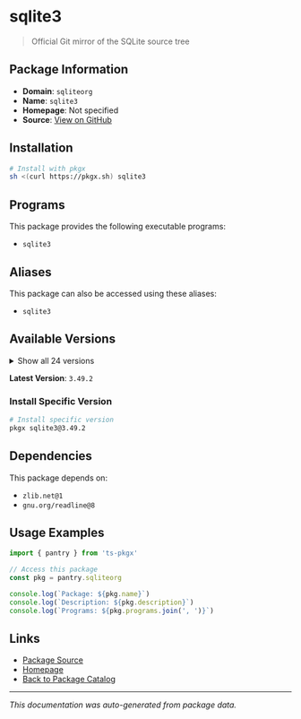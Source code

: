 # sqlite3

> Official Git mirror of the SQLite source tree

## Package Information

- **Domain**: `sqliteorg`
- **Name**: `sqlite3`
- **Homepage**: Not specified
- **Source**: [View on GitHub](https://github.com/pkgxdev/pantry/tree/main/projects/sqlite.org/package.yml)

## Installation

```bash
# Install with pkgx
sh <(curl https://pkgx.sh) sqlite3
```

## Programs

This package provides the following executable programs:

- `sqlite3`

## Aliases

This package can also be accessed using these aliases:

- `sqlite3`

## Available Versions

<details>
<summary>Show all 24 versions</summary>

- `3.49.2`, `3.49.1`, `3.49.0`, `3.48.0`, `3.47.2`
- `3.47.1`, `3.47.0`, `3.46.1`, `3.46.0`, `3.45.3`
- `3.45.2`, `3.45.1`, `3.45.0`, `3.44.4`, `3.44.3`
- `3.44.2`, `3.44.1`, `3.44.0`, `3.43.2`, `3.43.1`
- `3.43.0`, `3.42.0`, `3.40.0`, `3.39.4`

</details>

**Latest Version**: `3.49.2`

### Install Specific Version

```bash
# Install specific version
pkgx sqlite3@3.49.2
```

## Dependencies

This package depends on:

- `zlib.net@1`
- `gnu.org/readline@8`

## Usage Examples

```typescript
import { pantry } from 'ts-pkgx'

// Access this package
const pkg = pantry.sqliteorg

console.log(`Package: ${pkg.name}`)
console.log(`Description: ${pkg.description}`)
console.log(`Programs: ${pkg.programs.join(', ')}`)
```

## Links

- [Package Source](https://github.com/pkgxdev/pantry/tree/main/projects/sqlite.org/package.yml)
- [Homepage](#)
- [Back to Package Catalog](../package-catalog.md)

---

*This documentation was auto-generated from package data.*
